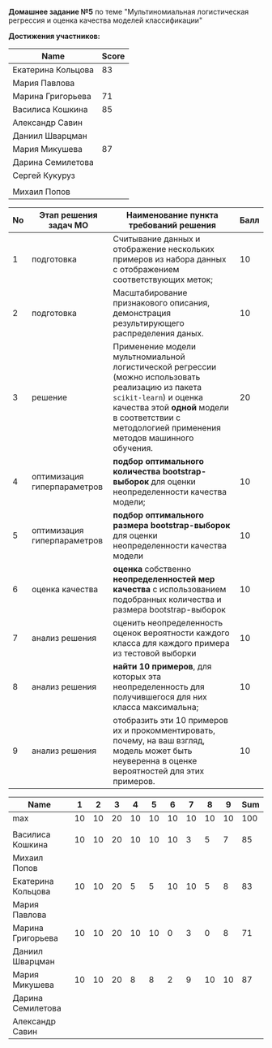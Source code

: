 **Домашнее задание №5** по теме "Мультиномиальная логистическая регрессия и оценка качества моделей классификации"

**Достижения участников:**

| Name               | Score |
| ------------------ | ----- |
| Екатерина Кольцова | 83 |
| Мария Павлова      |  |
| Марина Григорьева  | 71 |
| Василиса Кошкина | 85 |
| Александр Савин |  |
| Даниил Шварцман |  |
| Мария Микушева | 87 |
| Дарина Семилетова |  |
| Сергей Кукуруз |  |
|  |  |
| Михаил Попов |  |






| No   | Этап решения задач МО       | Наименование пункта<br />требований решения                  | Балл |
| ---- | --------------------------- | ------------------------------------------------------------ | ---- |
| 1    | подготовка                  | Считывание данных и отображение нескольких примеров из набора данных с отображением соответствующих меток; | 10   |
| 2    | подготовка                  | Масштабирование признакового описания, демонстрация результирующего распределения даных. | 10   |
| 3    | решение                     | Применение модели мультномиальной логистической регрессии (можно использовать реализацию из пакета `scikit-learn`) и оценка качества этой **одной** модели в соответствии с методологией применения методов машинного обучения. | 20   |
| 4    | оптимизация гиперпараметров | **подбор оптимального количества bootstrap-выборок** для  оценки неопределенности качества модели; | 10   |
| 5    | оптимизация гиперпараметров | **подбор оптимального размера bootstrap-выборок** для  оценки неопределенности качества модели | 10   |
| 6    | оценка качества             | **оценка** собственно **неопределенностей мер качества** с использованием подобранных количества и размера bootstrap-выборок | 10   |
| 7    | анализ решения              | оценить неопределенность оценок вероятности каждого класса для каждого примера из тестовой выборки | 10   |
| 8    | анализ решения              | **найти 10 примеров**, для которых эта неопределенность для получившегося для них класса максимальна; | 10   |
| 9    | анализ решения              | отобразить эти 10 примеров их и прокомментировать, почему, на ваш  взгляд, модель может быть неуверенна в оценке вероятностей для этих  примеров. | 10   |


| Name               | 1    | 2    | 3    | 4    | 5    | 6    | 7    | 8    | 9    | Sum  |
| ------------------ | ---- | ---- | ---- | ---- | ---- | ---- | ---- | ---- | ---- | ---- |
| max                | 10   | 10   | 20   | 10   | 10   | 10   | 10   | 10   | 10   | 100  |
|                    |      |      |      |      |      |      |      |      |      |      |
| Василиса Кошкина   | 10   | 10   | 20   | 10   | 10   | 10   | 3    | 5    | 7    | 85   |
| Михаил Попов       |      |      |      |      |      |      |      |      |      |      |
| Екатерина Кольцова | 10   | 10   | 20   | 5    | 5    | 10   | 10   | 5    | 8    | 83   |
| Мария Павлова      |      |      |      |      |      |      |      |      |      |      |
| Марина Григорьева  | 10   | 10   | 20   | 10   | 10   | 0    | 3    | 0    | 8    | 71   |
| Даниил Шварцман    |      |      |      |      |      |      |      |      |      |      |
| Мария Микушева     | 10   | 10   | 20   | 8    | 8    | 2    | 9    | 10   | 10   | 87   |
| Дарина Семилетова  |      |      |      |      |      |      |      |      |      |      |
| Александр Савин    |      |      |      |      |      |      |      |      |      |      |
